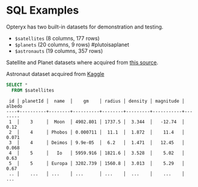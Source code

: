 # SQL Examples

Opteryx has two built-in datasets for demonstration and testing.

- `$satellites` (8 columns, 177 rows)
- `$planets` (20 columns, 9 rows) #plutoisaplanet
- `$astronauts` (19 columns,  357 rows)

Satellite and Planet datasets where acquired from [this source](https://github.com/devstronomy/nasa-data-scraper/tree/f610e541a053f05e26573570604aed50b358cc43/data/json).

Astronaut dataset acquired from [Kaggle](https://www.kaggle.com/nasa/astronaut-yearbook)

~~~sql
SELECT *
  FROM $satellites
~~~
~~~
 id │ planetId │  name  │    gm    │ radius │ density │ magnitude │ albedo 
----+----------+--------+----------+--------+---------+-----------+--------
 1  │    3     │  Moon  │ 4902.801 │ 1737.5 │  3.344  │   -12.74  │  0.12  
 2  │    4     │ Phobos │ 0.000711 │  11.1  │  1.872  │    11.4   │ 0.071  
 3  │    4     │ Deimos │ 9.9e-05  │  6.2   │  1.471  │   12.45   │ 0.068  
 4  │    5     │   Io   │ 5959.916 │ 1821.6 │  3.528  │    5.02   │  0.63  
 5  │    5     │ Europa │ 3202.739 │ 1560.8 │  3.013  │    5.29   │  0.67  
 .. │    ...   │ ...    │ ...      │ ...    │  ...    │    ...    │  ...   
~~~